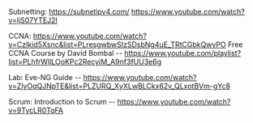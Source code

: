 Subnetting:
https://subnetipv4.com/
https://www.youtube.com/watch?v=ljS07YTEJ2I

CCNA:
https://www.youtube.com/watch?v=CzIkid5Xsnc&list=PLresgwbwSIzSDsbNg4uE_TRtCGbkQwvPO
Free CCNA Course by David Bombal -- https://www.youtube.com/playlist?list=PLhfrWIlLOoKPc2RecyiM_A9nf3fUU3e6g

Lab:
Eve-NG Guide -- https://www.youtube.com/watch?v=ZlyOqQJNpTE&list=PLZURQ_XyXLwBLCkx62v_QLxotBVm-gYc8

Scrum:
Introduction to Scrum -- https://www.youtube.com/watch?v=9TycLR0TqFA